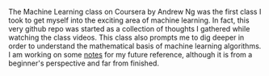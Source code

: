 The Machine Learning class on Coursera by Andrew Ng was the first class I took to get myself into the exciting area of 
machine learning. In fact, this very github repo was started as a collection of thoughts I gathered while watching the class videos.
This class also prompts me to dig deeper in order to understand the mathematical basis of machine learning algorithms. I am 
working on some [notes](https://github.com/ohliumliu/thoughts_learning) for my future reference, although it is from a beginner's 
perspective and far from finished.

